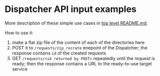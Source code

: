 # Dispatcher API input examples

More description of these simple use cases in [top level README.md](../README.md).

How to use it:
1. make a flat zip file of the content of each of the directories here
2. POST it to `/requests/zip_rocrate` enepoint of the Dispatcher; the response contains `id` of the created requests
3. GET `/requests/<id returned by POST>` repeatedly until the request is ready; then the response contains a URL to the ready-to-use target service
